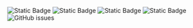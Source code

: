 ![Static Badge](https://img.shields.io/badge/blacklists-61-000000) ![Static Badge](https://img.shields.io/badge/blacklisted-2989987-cc0000) ![Static Badge](https://img.shields.io/badge/whitelisted-2254-00CC00) ![Static Badge](https://img.shields.io/badge/streaming_blacklist-28107-000000) ![GitHub issues](https://img.shields.io/github/issues/fabriziosalmi/blacklists)
